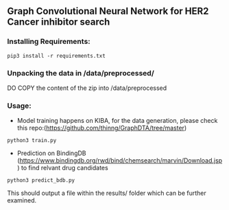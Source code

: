 ## Graph Convolutional Neural Network for HER2 Cancer inhibitor search

### Installing Requirements:
```
pip3 install -r requirements.txt
```

### Unpacking the data in /data/preprocessed/

DO COPY the content of the zip into /data/preprocessed

### Usage:

* Model training happens on KIBA, for the data generation, please check this repo:(https://github.com/thinng/GraphDTA/tree/master)
```
python3 train.py
```
* Prediction on BindingDB (https://www.bindingdb.org/rwd/bind/chemsearch/marvin/Download.jsp) to find relvant drug candidates
```
python3 predict_bdb.py
```

This should output a file within the results/ folder which can be further examined.


